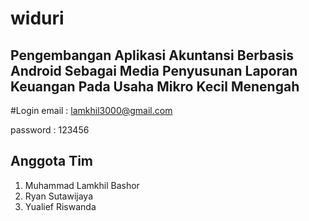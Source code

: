 # widuri

## Pengembangan Aplikasi Akuntansi Berbasis Android Sebagai Media Penyusunan Laporan Keuangan Pada Usaha Mikro Kecil Menengah

#Login
email : lamkhil3000@gmail.com

password : 123456

## Anggota Tim
1. Muhammad Lamkhil Bashor  
2. Ryan Sutawijaya            
3. Yualief Riswanda         


